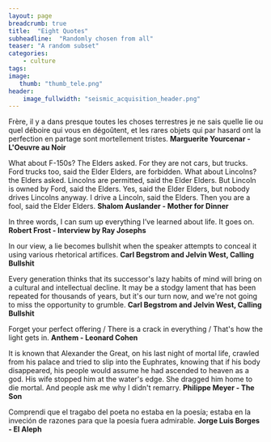 ```yaml
---
layout: page
breadcrumb: true
title:  "Eight Quotes"
subheadline:  "Randomly chosen from all"
teaser: "A random subset"
categories:
    - culture
tags:
image:
   thumb: "thumb_tele.png"
header:
    image_fullwidth: "seismic_acquisition_header.png"
---
```

Frère, il y a dans presque toutes les choses terrestres je ne sais quelle lie ou quel déboire qui vous en dégoûtent, et les rares objets qui par hasard ont la perfection en partage sont mortellement tristes.
**Marguerite Yourcenar - L'Oeuvre au Noir**

What about F-150s? The Elders asked. For they are not cars, but trucks.
Ford trucks too, said the Elder Elders, are forbidden.
What about Lincolns? the Elders asked.
Lincolns are permitted, said the Elder Elders.
But Lincoln is owned by Ford, said the Elders.
Yes, said the Elder Elders, but nobody drives Lincolns anyway.
I drive a Lincoln, said the Elders.
Then you are a fool, said the Elder Elders.
**Shalom Auslander - Mother for Dinner**

In three words, I can sum up everything I’ve learned about life. It goes on.
**Robert Frost - Interview by Ray Josephs**

In our view, a lie becomes bullshit when the speaker attempts to conceal it using various rhetorical artifices.
**Carl Begstrom and Jelvin West, Calling Bullshit**

Every generation thinks that its successor's lazy habits of mind will bring on a cultural and intellectual decline. It may be a stodgy lament that has been repeated for thousands of years, but it's our turn now, and we're not going to miss the opportunity to grumble.
**Carl Begstrom and Jelvin West, Calling Bullshit**

Forget your perfect offering / There is a crack in everything / That's how the light gets in.
**Anthem - Leonard Cohen**

It is known that Alexander the Great, on his last night of mortal life, crawled from his palace and tried to slip into the Euphrates, knowing that if his body disappeared, his people would assume he had ascended to heaven as a god. His wife stopped him at the water's edge. She dragged him home to die mortal. And people ask me why I didn't remarry.
**Philippe Meyer - The Son**

Comprendi que el tragabo del poeta no estaba en la poesía; estaba en la inveción de razones para que la poesía fuera admirable.
**Jorge Luis Borges - El Aleph**
